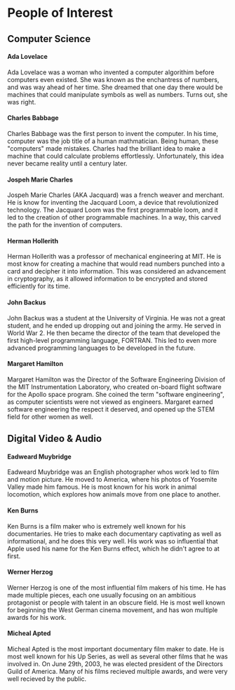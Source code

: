# People of Interest

## Computer Science
#### Ada Lovelace
Ada Lovelace was a woman who invented a computer algorithim before computers even existed. She was known as the enchantress of numbers, and was way ahead of her time. She dreamed that one day there would be machines that could manipulate symbols as well as numbers. Turns out, she was right.
#### Charles Babbage
Charles Babbage was the first person to invent the computer. In his time, computer was the job title of a human mathmatician. Being human, these "computers" made mistakes. Charles had the brilliant idea to make a machine that could calculate problems effortlessly. Unfortunately, this idea never became reality until a century later.
#### Jospeh Marie Charles
Jospeh Marie Charles (AKA Jacquard) was a french weaver and merchant. He is know for inventing the Jacquard Loom, a device that revolutionized technology. The Jacquard Loom was the first programmable loom, and it led to the creation of other programmable machines. In a way, this carved the path for the invention of computers.
#### Herman Hollerith
Herman Hollerith was a professor of mechanical engineering at MIT. He is most know for creating a machine that would read numbers punched into a card and decipher it into information. This was considered an advancement in cryptography, as it allowed information to be encrypted and stored efficiently for its time.
#### John Backus
John Backus was a student at the University of Virginia. He was not a great student, and he ended up dropping out and joining the army. He served in World War 2. He then became the director of the team that developed the first high-level programming language, FORTRAN. This led to even more advanced programming languages to be developed in the future.
#### Margaret Hamilton
Margaret Hamilton was the Director of the Software Engineering Division of the MIT Instrumentation Laboratory, who created on-board flight software for the Apollo space program. She coined the term "software engineering", as computer scientists were not viewed as engineers. Margaret earned software engineering the respect it deserved, and opened up the STEM field for other women as well.

## Digital Video & Audio
#### Eadweard Muybridge
Eadweard Muybridge was an English photographer whos work led to film and motion picture. He moved to America, where his photos of Yosemite Valley made him famous. He is most known for his work in animal locomotion, which explores how animals move from one place to another.
#### Ken Burns
Ken Burns is a film maker who is extremely well known for his documentaries. He tries to make each documentary captivating as well as informational, and he does this very well. His work was so influential that Apple used his name for the Ken Burns effect, which he didn't agree to at first.
#### Werner Herzog
Werner Herzog is one of the most influential film makers of his time. He has made multiple pieces, each one usually focusing on an ambitious protagonist or people with talent in an obscure field. He is most well known for beginning the West German cinema movement, and has won multiple awards for his work.
#### Micheal Apted
Micheal Apted is the most important documentary film maker to date. He is most well known for his Up Series, as well as several other films that he was involved in. On June 29th, 2003, he was elected president of the Directors Guild of America. Many of his films recieved multiple awards, and were very well recieved by the public.
